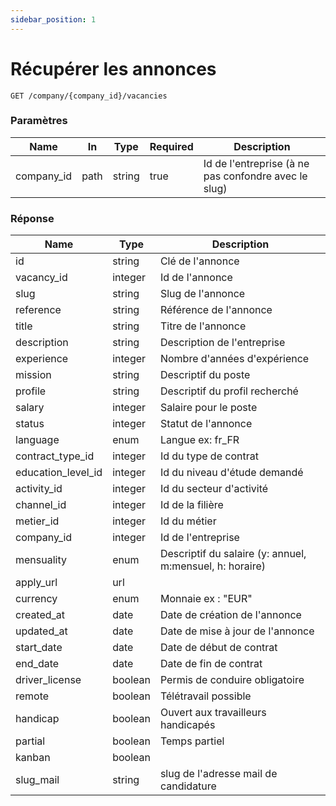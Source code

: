 ```yaml
---
sidebar_position: 1
---
```

# Récupérer les annonces

```
GET /company/{company_id}/vacancies
```

### Paramètres
|Name|In|Type|Required|Description|
|---|---|---|---|---|
|company_id|path|string|true|Id de l'entreprise (à ne pas confondre avec le slug)|

### Réponse
|Name|Type|Description|
|---|---|---|
id|string|Clé de l'annonce|
vacancy_id|integer|Id de l'annonce|
slug|string|Slug de l'annonce|
reference|string|Référence de l'annonce|
title|string|Titre de l'annonce|
description|string|Description de l'entreprise|
experience|integer|Nombre d'années d'expérience|
mission|string|Descriptif du poste|
profile|string|Descriptif du profil recherché|
salary|integer|Salaire pour le poste|
status|integer|Statut de l'annonce|
language|enum|Langue ex: fr_FR|
contract_type_id|integer|Id du type de contrat|
education_level_id|integer|Id du niveau d'étude demandé|
activity_id|integer|Id du secteur d'activité|
channel_id|integer|Id de la filière|
metier_id|integer|Id du métier|
company_id|integer|Id de l'entreprise|
mensuality|enum|Descriptif du salaire (y: annuel, m:mensuel, h: horaire)|
apply_url|url||
currency|enum|Monnaie ex : "EUR" |
created_at|date|Date de création de l'annonce|
updated_at|date|Date de mise à jour de l'annonce|
start_date|date|Date de début de contrat|
end_date|date|Date de fin de contrat|
driver_license|boolean|Permis de conduire obligatoire|
remote|boolean|Télétravail possible|
handicap|boolean|Ouvert aux travailleurs handicapés|
partial|boolean|Temps partiel|
kanban|boolean||
slug_mail|string|slug de l'adresse mail de candidature|



